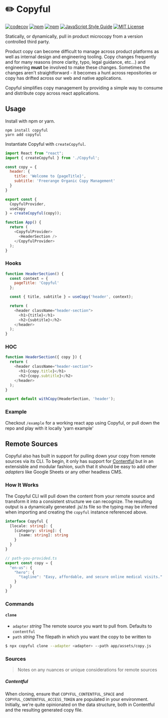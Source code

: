 # ✏️ Copyful

[![codecov](https://codecov.io/gh/heydoctor/copyful/branch/master/graph/badge.svg)](https://codecov.io/gh/heydoctor/copyful)
[![npm](https://img.shields.io/npm/v/copyful.svg)](https://www.npmjs.com/package/copyful)
[![npm](https://img.shields.io/npm/dm/copyful.svg)](https://npm-stat.com/charts.html?package=copyful&from=2017-05-19)
[![JavaScript Style Guide](https://img.shields.io/badge/code%20style-prettier-brightgreen.svg)](http://standardjs.com/)
[![MIT License](https://img.shields.io/npm/l/copyful.svg?style=flat-square)](https://github.com/heydoctor/copyful/blob/master/LICENSE)

Statically, or dynamically, pull in product microcopy from a version controlled third party.

Product copy can become difficult to manage across product platforms as well as internal design and engineering tooling. Copy changes frequently and for many reasons (more clarity, typo, legal guidance, etc...) and engineering **must** be involved to make these changes. Sometimes the changes aren't straightforward - it becomes a hunt across repositories or copy has drifted across our web and native applications.

Copyful simplifies copy management by providing a simple way to consume and distribute copy across react applications.

## Usage
Install with npm or yarn.
```
npm install copyful
yarn add copyful
```

Instantiate Copyful with `createCopyful`.
```javascript
import React from "react";
import { createCopyful } from './Copyful';

const copy = {
  header: {
    title: 'Welcome to {pageTitle}',
    subtitle: 'Freerange Organic Copy Management'
  }
}

export const {
  CopyfulProvider,
  useCopy
} = createCopyful(copy));

function App() {
  return (
    <CopyfulProvider>
      <HeaderSection />
    </CopyfulProvider>
  );
}
```

### Hooks
```javascript
function HeaderSection() {
  const context = {
    pageTitle: 'Copyful'
  };

  const { title, subtitle } = useCopy('header', context);

  return (
    <header className="header-section">
      <h1>{title}</h1>
      <h2>{subtitle}</h2>
    </header>
  );
}
```

### HOC
```javascript
function HeaderSection({ copy }) {
  return (
    <header className="header-section">
      <h1>{copy.title}</h1>
      <h2>{copy.subtitle}</h2>
    </header>
  );
}

export default withCopy(HeaderSection, 'header');
```

### Example
Checkout `/example` for a working react app using Copyful, or pull down the repo and play with it locally
'yarn example'

## Remote Sources
Copyful also has built in support for pulling down your copy from remote sources via its CLI. To begin, it only has support for [Contentful](https://www.contentful.com) but in an extensisble and modular fashion, such that it should be easy to add other *adapters* like Google Sheets or any other headless CMS.

### How It Works
The Copyful CLI will pull down the content from your remote source and transform it into a consistent structure we can recognize. The resulting output is a dynamically generated .js/.ts file so the typing may be inferred when importing and creating the `copyful` instance referenced above.

```ts
interface Copyful {
  [locale: string]: {
    [category: string]: {
      [name: string]: string
    }
  }
}

// path-you-provided.ts
export const copy = {
  "en-us": {
    "hero": {
      "tagline": "Easy, affordable, and secure online medical visits."
    }
  }
}
```

### Commands

#### `clone`
- `adapter` *string* The remote source you want to pull from. Defaults to `contentful`
- `path` *string* The filepath in which you want the copy to be written to
  
```sh
$ npx copyful clone --adapter <adapter> --path app/assets/copy.js
```

### Sources
> Notes on any nuances or unique considerations for remote sources

##### Contentful
When cloning, ensure that `COPYFUL_CONTENTFUL_SPACE` and `COPYFUL_CONTENTFUL_ACCESS_TOKEN` are populated in your environment. Initially, we're quite opinionated on the data structure, both in Contentful and the resulting generated copy file. 